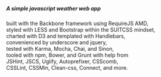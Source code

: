 ##### A simple javascript weather web app  
built with the Backbone framework using RequireJS AMD,  
styled with LESS and Bootstrap within the SUITCSS mindset,  
charted with D3 and templated with Handlebars,  
convenienced by underscore and jquery,  
tested with Karma, Mocha, Chai, and Sinon,  
tooled with npm, Bower, and Grunt with help from  
JSHint, JSCS, Uglify, Autoprefixer, CSScomb,  
CSSLint, CSSMin, Clean-css, Connect, and more.
